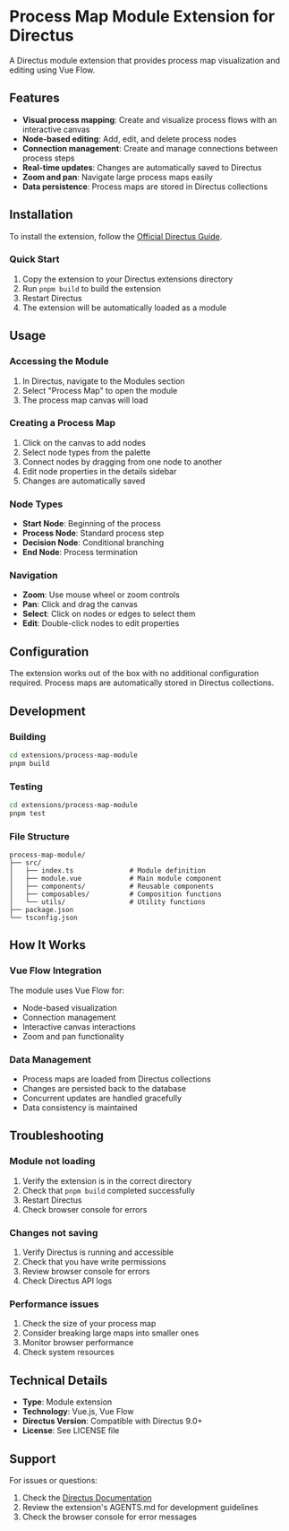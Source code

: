 # Process Map Module Extension for Directus

A Directus module extension that provides process map visualization and editing using Vue Flow.

## Features

- **Visual process mapping**: Create and visualize process flows with an interactive canvas
- **Node-based editing**: Add, edit, and delete process nodes
- **Connection management**: Create and manage connections between process steps
- **Real-time updates**: Changes are automatically saved to Directus
- **Zoom and pan**: Navigate large process maps easily
- **Data persistence**: Process maps are stored in Directus collections

## Installation

To install the extension, follow the [Official Directus Guide](https://docs.directus.io/extensions/installing-extensions.html).

### Quick Start

1. Copy the extension to your Directus extensions directory
2. Run `pnpm build` to build the extension
3. Restart Directus
4. The extension will be automatically loaded as a module

## Usage

### Accessing the Module

1. In Directus, navigate to the Modules section
2. Select "Process Map" to open the module
3. The process map canvas will load

### Creating a Process Map

1. Click on the canvas to add nodes
2. Select node types from the palette
3. Connect nodes by dragging from one node to another
4. Edit node properties in the details sidebar
5. Changes are automatically saved

### Node Types

- **Start Node**: Beginning of the process
- **Process Node**: Standard process step
- **Decision Node**: Conditional branching
- **End Node**: Process termination

### Navigation

- **Zoom**: Use mouse wheel or zoom controls
- **Pan**: Click and drag the canvas
- **Select**: Click on nodes or edges to select them
- **Edit**: Double-click nodes to edit properties

## Configuration

The extension works out of the box with no additional configuration required. Process maps are automatically stored in Directus collections.

## Development

### Building

```bash
cd extensions/process-map-module
pnpm build
```

### Testing

```bash
cd extensions/process-map-module
pnpm test
```

### File Structure

```
process-map-module/
├── src/
│   ├── index.ts              # Module definition
│   ├── module.vue            # Main module component
│   ├── components/           # Reusable components
│   ├── composables/          # Composition functions
│   └── utils/                # Utility functions
├── package.json
└── tsconfig.json
```

## How It Works

### Vue Flow Integration

The module uses Vue Flow for:
- Node-based visualization
- Connection management
- Interactive canvas interactions
- Zoom and pan functionality

### Data Management

- Process maps are loaded from Directus collections
- Changes are persisted back to the database
- Concurrent updates are handled gracefully
- Data consistency is maintained

## Troubleshooting

### Module not loading

1. Verify the extension is in the correct directory
2. Check that `pnpm build` completed successfully
3. Restart Directus
4. Check browser console for errors

### Changes not saving

1. Verify Directus is running and accessible
2. Check that you have write permissions
3. Review browser console for errors
4. Check Directus API logs

### Performance issues

1. Check the size of your process map
2. Consider breaking large maps into smaller ones
3. Monitor browser performance
4. Check system resources

## Technical Details

- **Type**: Module extension
- **Technology**: Vue.js, Vue Flow
- **Directus Version**: Compatible with Directus 9.0+
- **License**: See LICENSE file

## Support

For issues or questions:
1. Check the [Directus Documentation](https://docs.directus.io/)
2. Review the extension's AGENTS.md for development guidelines
3. Check the browser console for error messages

